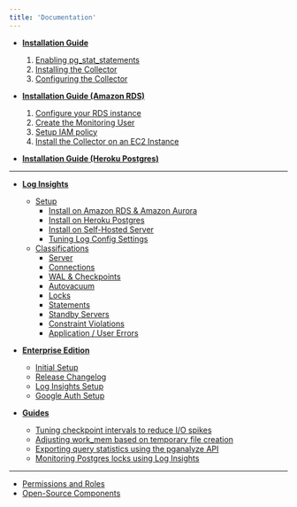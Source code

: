 ```yaml
---
title: 'Documentation'
---
```


* **[Installation Guide](/docs/install)**
  1. [Enabling pg\_stat\_statements](/docs/install/01_enabling_pg_stat_statements)
  2. [Installing the Collector](/docs/install/02_installing_the_collector)
  3. [Configuring the Collector](/docs/install/03_configuring_the_collector)

* **[Installation Guide (Amazon RDS)](/docs/install/amazon_rds)**
  1. [Configure your RDS instance](/docs/install/amazon_rds/01_configure_rds_instance)
  2. [Create the Monitoring User](/docs/install/amazon_rds/02_create_monitoring_user)
  3. [Setup IAM policy](/docs/install/amazon_rds/03_setup_iam_policy)
  4. [Install the Collector on an EC2 Instance](/docs/install/amazon_rds/04_install_collector)

* **[Installation Guide (Heroku Postgres)](/docs/install/heroku_postgres)**

<hr />

* **[Log Insights](/docs/log-insights)**
  - [Setup](/docs/log-insights/setup)
      * [Install on Amazon RDS & Amazon Aurora](/docs/log-insights/setup/amazon-rds)
      * [Install on Heroku Postgres](/docs/log-insights/setup/heroku-postgres)
      * [Install on Self-Hosted Server](/docs/log-insights/setup/self-hosted)
      * [Tuning Log Config Settings](/docs/log-insights/setup/tuning-log-config-settings)
  - [Classifications](/docs/log-insights)
      * [Server](/docs/log-insights/server)
      * [Connections](/docs/log-insights/connections)
      * [WAL & Checkpoints](/docs/log-insights/wal-checkpoints)
      * [Autovacuum](/docs/log-insights/autovacuum)
      * [Locks](/docs/log-insights/locks)
      * [Statements](/docs/log-insights/statements)
      * [Standby Servers](/docs/log-insights/standby)
      * [Constraint Violations](/docs/log-insights/constraint-violations)
      * [Application / User Errors](/docs/log-insights/app-errors)

* **[Enterprise Edition](/docs/enterprise)**
  - [Initial Setup](/docs/enterprise/setup)
  - [Release Changelog](/docs/enterprise/releases)
  - [Log Insights Setup](/docs/enterprise/log-insights)
  - [Google Auth Setup](/docs/enterprise/google-auth)

* **[Guides](/docs/guides)**
  - [Tuning checkpoint intervals to reduce I/O spikes](/docs/guides/tuning-checkpoint-intervals)
  - [Adjusting work_mem based on temporary file creation](/docs/guides/adjusting-work-mem)
  - [Exporting query statistics using the pganalyze API](/docs/guides/exporting-query-statistics)
  - [Monitoring Postgres locks using Log Insights](/docs/guides/monitoring-postgres-locks-using-log-insights)

---

* [Permissions and Roles](/docs/permissions)
* [Open-Source Components](/docs/open_source_components)
